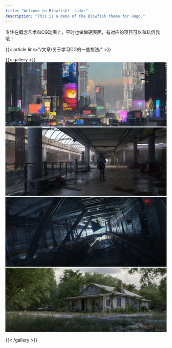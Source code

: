 ```yaml
---
title: "Welcome to Blowfish! :tada:"
description: "This is a demo of the Blowfish theme for Hugo."
---
```

专注在概念艺术和CG动画上，平时也做做硬表面，有对应的项目可以和私信我哦！


{{< article link="/文章/关于学习CG的一些想法/" >}}










{{< gallery >}}
  <img src="gallery/01.jpg" class="grid-w100" />
  <img src="gallery/02.jpg" class="grid-w100" />
  <img src="gallery/04.jpg" class="grid-w100" />
  <img src="gallery/05.jpg" class="grid-w100" />

{{< /gallery >}}
